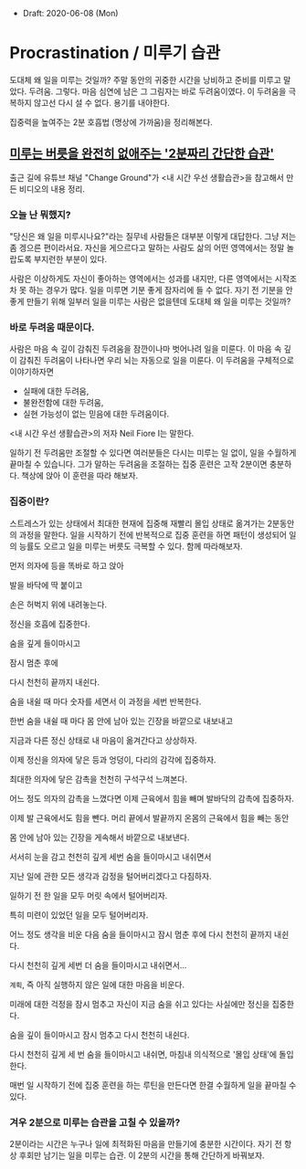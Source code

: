 * Draft: 2020-06-08 (Mon)

# Procrastination / 미루기 습관

도대체 왜 일을 미루는 것일까? 주말 동안의 귀중한 시간을 낭비하고 준비를 미루고 말았다. 두려움. 그렇다. 마음 심연에 남은 그 그림자는 바로 두려움이였다. 이 두려움을 극복하지 않고선 다시 설 수 없다. 용기를 내야한다.

집중력을 높여주는 2분 호흡법 (명상에 가까움)을 정리해본다.

## [미루는 버릇을 완전히 없애주는 '2분짜리 간단한 습관'](https://youtu.be/eI0fFk_BYR4)

출근 길에 유튜브 채널 "Change Ground"가 <내 시간 우선 생활습관>을 참고해서 만든 비디오의 내용 정리.

### 오늘 난 뭐했지?

"당신은 왜 일을 미루시나요?"라는 질무네 사람들은 대부분 이렇게 대답한다. 그냥 저는 좀 겡으른 편이라서요. 자신을 게으르다고 말하는 사람도 삶의 어떤 영역에서는 정말 놀랍도록 부지런한 부분이 있다. 

사람은 이상하게도 자신이 좋아하는 영역에서는 성과를 내지만, 다른 영역에서는 시작조차 못 하는 경우가 많다. 일을 미루면 기분 좋게 잠자리에 들 수 없다. 자기 전 기분을 안 좋게 만들기 위해 일부러 일을 미루는 사람은 없을텐데 도대체 왜 일을 미루는 것일까?

### 바로 두려움 때문이다.

사람은 마음 속 깊이 감춰진 두려움을 잠깐이나마 벗어나려 일을 미룬다. 이 마음 속 깊이 감춰진 두려움이 나타나면 우리 뇌는 자동으로 일을 미룬다. 이 두려움을 구체적으로 이야기하자면

* 실패에 대한 두려움,
* 불완전함에 대한 두려움, 
* 실현 가능성이 없는 믿음에 대한 두려움이다.

<내 시간 우선 생활습관>의 저자 Neil Fiore I는 말한다. 

일하기 전 두려움만 조절할 수 있다면 여러분들은 다시는 미루는 일 없이, 일을 수월하게 끝마칠 수 있습니다. 그가 말하는 두려움을 조절하는 집중 훈련은 고작 2분이면 충분하다. 책상에 앉아 이 훈련을 따라 해보자.

### 집중이란?

스트레스가 있는 상태에서 최대한 현재에 집중해 재빨리 몰입 상태로 옮겨가는 2분동안의 과정을 말한다. 일을 시작하기 전에 반복적으로 집중 훈련을 하면 패턴이 생성되어 일의 능률도 오르고 일을 미루는 버릇도 극복할 수 있다. 함께 따라해보자.



먼저 의자에 등을 똑바로 하고 앉아

발을 바닥에 딱 붙이고

손은 허벅지 위에 내려놓는다.

정신을 호흡에 집중한다.

숨을 깊게 들이마시고

잠시 멈춘 후에

다시 천천히 끝까지 내쉰다.



숨을 내쉴 때 마다 숫자를 세면서 이 과정을 세번 반복한다.

한번 숨을 내쉴 때 마다 몸 안에 남아 있는 긴장을 바깥으로 내보내고 

지금과 다른 정신 상태로 내 마음이 옮겨간다고 상상하자.

이제 정신을 의자에 닿은 등과 엉덩이, 다리의 감각에 집중하자.

최대한 의자에 닿은 감촉을 천천히 구석구석 느껴본다.



어느 정도 의자의 감촉을 느꼈다면 이제 근육에서 힘을 빼며 발바닥의 감촉에 집중하자.

이제 발 근육에서도 힘을 뺀다. 머리 끝에서 발끝까지 온몸의 근육에서 힘을 빼는 동안

몸 안에 남아 있는 긴장을 게속해서 바깥으로 내보낸다. 

서서히 눈을 감고 천천히 깊게 세번 숨을 들이마시고 내쉬면서

지난 일에 관한 모든 생각과 감정을 털어버리겠다고 다짐하자.

일하기 전 한 일을 모두 머릿 속에서 털어버리자.

특히 미련이 있었던 일을 모두 털어버리자.

어느 정도 생각을 비운 다음 숨을 들이마시고 잠시 멈춘 후에 다시 천천히 끝까지 내쉰다.

다시 천천히 깊게 세번 더 숨을 들이마시고 내쉬면서...



`계획`, 즉 아직 실행하지 않은 일에 대한 마음을 비운다.

미래에 대한 걱정을 잠시 멈추고 자신이 지금 숨을 쉬고 있다는 사실에만 정신을 집중한다.

숨을 깊이 들이마시고 잠시 멈추고 다시 천천히 내쉰다.

다시 천천히 깊게 세 번 숨을 들이마시고 내쉬면, 마침내 의식적으로 '몰입 상태'에 돌입한다.

매번 일 시작하기 전에 집중 훈련을 하는 루틴을 만든다면 한결 수월하게 일을 끝마칠 수 있다.



### 겨우 2분으로 미루는 습관을 고칠 수 있을까?

2분이라는 시간은 누구나 일에 최적화된 마음을 만들기에 충분한 시간이다. 자기 전 항상 후회만 남기는 일을 미루는 습관. 이 2분의 시간을 통해 간단하게 바꿔보자. 

